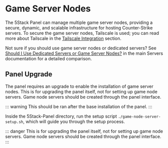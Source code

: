 # Game Server Nodes

The 5Stack Panel can manage multiple game server nodes, providing a secure, dynamic, and scalable infrastructure for hosting Counter-Strike servers. To secure the game server nodes, Tailscale is used; you can read more about Tailscale in the [Tailscale Integration](/servers/game-server-nodes/tailscale) section.

Not sure if you should use game server nodes or dedicated servers? See [Should I Use Dedicated Servers or Game Server Nodes?](/servers/#should-i-use-dedicated-servers-or-game-server-nodes) in the main Servers documentation for a detailed comparison.

## Panel Upgrade

The panel requires an upgrade to enable the installation of game server nodes. This is for upgrading the panel itself, not for setting up game node servers. Game node servers should be created through the panel interface.

::: warning
This should be ran after the base installation of the panel.
:::

Inside the 5Stack-Panel directory, run the setup script `./game-node-server-setup.sh`, which will guide you through the setup process.

::: danger
This is for upgrading the panel itself, not for setting up game node servers. Game node servers should be created through the panel interface.
:::
